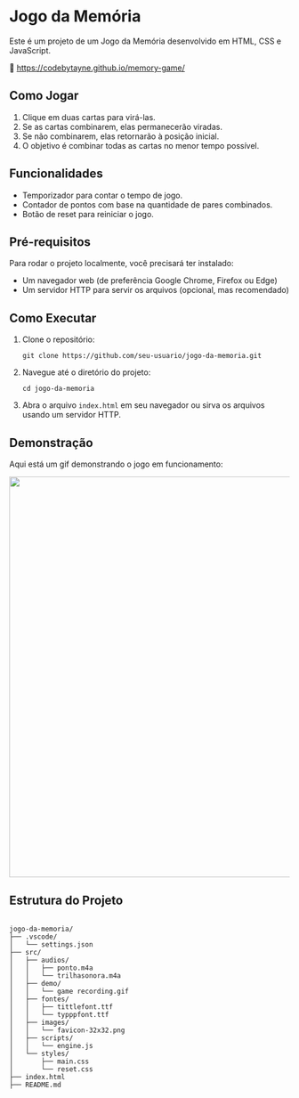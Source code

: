 <h1>Jogo da Memória</h1>

<p>Este é um projeto de um Jogo da Memória desenvolvido em HTML, CSS e JavaScript.</p>
<p> 🔗 <a href="https://codebytayne.github.io/memory-game/">https://codebytayne.github.io/memory-game/</a> </p>

<h2>Como Jogar</h2>
<ol>
  <li>Clique em duas cartas para virá-las.</li>
  <li>Se as cartas combinarem, elas permanecerão viradas.</li>
  <li>Se não combinarem, elas retornarão à posição inicial.</li>
  <li>O objetivo é combinar todas as cartas no menor tempo possível.</li>
</ol>

<h2>Funcionalidades</h2>
<ul>
  <li>Temporizador para contar o tempo de jogo.</li>
  <li>Contador de pontos com base na quantidade de pares combinados.</li>
  <li>Botão de reset para reiniciar o jogo.</li>
</ul>

<h2>Pré-requisitos</h2>
<p>Para rodar o projeto localmente, você precisará ter instalado:</p>
<ul>
  <li>Um navegador web (de preferência Google Chrome, Firefox ou Edge)</li>
  <li>Um servidor HTTP para servir os arquivos (opcional, mas recomendado)</li>
</ul>

<h2>Como Executar</h2>
<ol>
  <li>Clone o repositório:</li>
  <pre><code>git clone https://github.com/seu-usuario/jogo-da-memoria.git</code></pre>
  <li>Navegue até o diretório do projeto:</li>
  <pre><code>cd jogo-da-memoria</code></pre>
  <li>Abra o arquivo <code>index.html</code> em seu navegador ou sirva os arquivos usando um servidor HTTP.</li>
</ol>

<h2>Demonstração</h2>
<p>Aqui está um gif demonstrando o jogo em funcionamento:</p>
<p align="center">
  <img src="./src/demo/game recording.gif" alt="Demonstração do Jogo" style="width:1280px;height:720px;">
</p>

<h2>Estrutura do Projeto</h2>
<pre><code>
jogo-da-memoria/
├── .vscode/
│   └── settings.json
├── src/
│   ├── audios/
│   │   ├── ponto.m4a
│   │   └── trilhasonora.m4a
│   ├── demo/
│   │   └── game recording.gif
│   ├── fontes/
│   │   ├── tittlefont.ttf
│   │   └── typppfont.ttf
│   ├── images/
│   │   └── favicon-32x32.png
│   ├── scripts/
│   │   └── engine.js
│   └── styles/
│       ├── main.css
│       └── reset.css
├── index.html
├── README.md
</code></pre>
